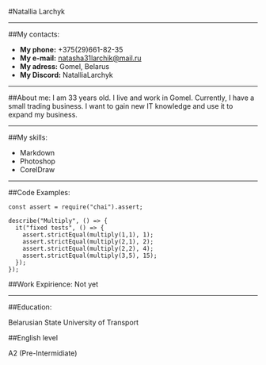 #Natallia Larchyk
***
##My contacts:
* **My phone:** +375(29)661-82-35
* **My e-mail:** natasha31larchik@mail.ru
* **My adress:** Gomel, Belarus
* **My Discord:** NatalliaLarchyk
***
##About me:
I am 33 years old. I live and work in Gomel. Currently, I have a small trading business. I want to gain new IT knowledge and use it to expand my business.
***
##My skills:
* Markdown
* Photoshop
* CorelDraw
***
##Code Examples:
```
const assert = require("chai").assert;

describe("Multiply", () => {
  it("fixed tests", () => {
    assert.strictEqual(multiply(1,1), 1);
    assert.strictEqual(multiply(2,1), 2);
    assert.strictEqual(multiply(2,2), 4);
    assert.strictEqual(multiply(3,5), 15);   
  });
});
```
##Work Expirience:
Not yet
***
##Education:

Belarusian State University of Transport

##English level

A2 (Pre-Intermidiate)



